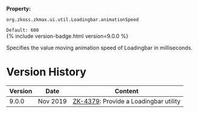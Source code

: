 **Property:**

`org.zkoss.zkmax.ui.util.Loadingbar.animationSpeed`

`Default: 600`  
{% include version-badge.html version=9.0.0 %}

Specifies the value moving animation speed of Loadingbar in
milliseconds.

# Version History

| Version | Date     | Content                                                                           |
|---------|----------|-----------------------------------------------------------------------------------|
| 9.0.0   | Nov 2019 | [ZK-4379](https://tracker.zkoss.org/browse/ZK-4379): Provide a Loadingbar utility |
